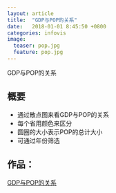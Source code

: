 ```yaml
---
layout: article
title:  "GDP与POP的关系"
date:   2018-01-01 8:45:50 +0800
categories: infovis
image:
  teaser: pop.jpg
  feature: pop.jpg
---
```


GDP与POP的关系

## 概要
- 通过散点图来看GDP与POP的关系
- 每个省用颜色来区分
- 圆圈的大小表示POP的总计大小
- 可通过年份筛选

## 作品：
<a href="https://public.tableau.com/profile/.25311013#!/vizhome/gov_cn_GDP_POP_scatter_1/sheet0" target="_blank">GDP与POP的关系</a>
